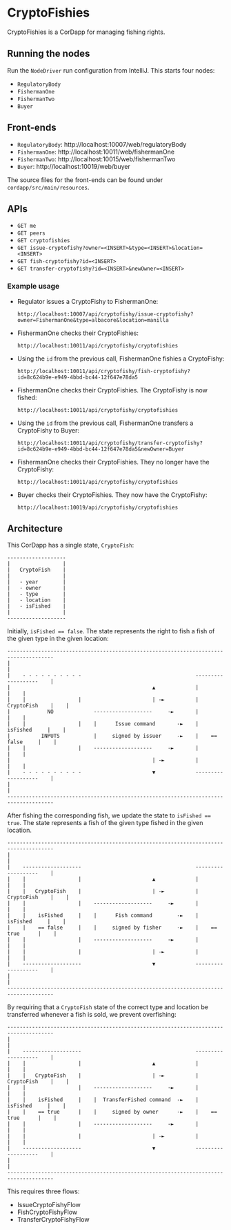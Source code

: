 # CryptoFishies

CryptoFishies is a CorDapp for managing fishing rights.

## Running the nodes

Run the `NodeDriver` run configuration from IntelliJ. This starts four nodes:

* `RegulatoryBody`
* `FishermanOne`
* `FishermanTwo`
* `Buyer`

## Front-ends

* `RegulatoryBody`: http://localhost:10007/web/regulatoryBody
* `FishermanOne`: http://localhost:10011/web/fishermanOne
* `FishermanTwo`: http://localhost:10015/web/fishermanTwo
* `Buyer`: http://localhost:10019/web/buyer

The source files for the front-ends can be found under `cordapp/src/main/resources`.

## APIs

* `GET me`
* `GET peers`
* `GET cryptofishies`
* `GET issue-cryptofishy?owner=<INSERT>&type=<INSERT>&location=<INSERT>`
* `GET fish-cryptofishy?id=<INSERT>`
* `GET transfer-cryptofishy?id=<INSERT>&newOwner=<INSERT>`

### Example usage

* Regulator issues a CryptoFishy to FishermanOne:

  `http://localhost:10007/api/cryptofishy/issue-cryptofishy?owner=FishermanOne&type=albacore&location=manilla`
  
* FishermanOne checks their CryptoFishies:

  `http://localhost:10011/api/cryptofishy/cryptofishies`
  
* Using the `id` from the previous call, FishermanOne fishies a CryptoFishy:

  `http://localhost:10011/api/cryptofishy/fish-cryptofishy?id=8c624b9e-e949-4bbd-bc44-12f647e78da5`
  
* FishermanOne checks their CryptoFishies. The CryptoFishy is now fished:

  `http://localhost:10011/api/cryptofishy/cryptofishies`

* Using the `id` from the previous call, FishermanOne transfers a CryptoFishy to Buyer:

  `http://localhost:10011/api/cryptofishy/transfer-cryptofishy?id=8c624b9e-e949-4bbd-bc44-12f647e78da5&newOwner=Buyer`
  
* FishermanOne checks their CryptoFishies. They no longer have the CryptoFishy:

  `http://localhost:10011/api/cryptofishy/cryptofishies`
  
* Buyer checks their CryptoFishies. They now have the CryptoFishy:
  
  `http://localhost:10019/api/cryptofishy/cryptofishies`

## Architecture

This CorDapp has a single state, `CryptoFish`:

    -------------------
    |                 |
    |   CryptoFish    |
    |                 |
    |   - year        |
    |   - owner       |
    |   - type        |
    |   - location    |
    |   - isFished    |
    |                 |    
    -------------------

Initially, `isFished == false`. The state represents the right to fish a fish of the given type in the given location:

    -------------------------------------------------------------------------------------
    |                                                                                   |
    |    - - - - - - - - - -                                     -------------------    |
    |                                              ▲             |                 |    |
    |    |                 |                       | -►          |   CryptoFish    |    |
    |            NO             -------------------     -►       |                 |    |
    |    |                 |    |      Issue command       -►    |    isFished     |    |
    |          INPUTS           |     signed by issuer     -►    |    == false     |    |
    |    |                 |    -------------------     -►       |                 |    |
    |                                              | -►          |                 |    |
    |    - - - - - - - - - -                       ▼             -------------------    |
    |                                                                                   |
    -------------------------------------------------------------------------------------

After fishing the corresponding fish, we update the state to `isFished == true`. The state represents a fish of the given type 
fished in the given location.

    -------------------------------------------------------------------------------------
    |                                                                                   |
    |    -------------------                                     -------------------    |
    |    |                 |                       ▲             |                 |    |
    |    |   CryptoFish    |                       | -►          |   CryptoFish    |    |
    |    |                 |    -------------------     -►       |                 |    |
    |    |    isFished     |    |      Fish command        -►    |    isFished     |    |
    |    |    == false     |    |     signed by fisher     -►    |    == true      |    |
    |    |                 |    -------------------     -►       |                 |    |
    |    |                 |                       | -►          |                 |    |
    |    -------------------                       ▼             -------------------    |
    |                                                                                   |
    -------------------------------------------------------------------------------------

By requiring that a `CryptoFish` state of the correct type and location be transferred whenever a fish is sold, we prevent 
overfishing:

    -------------------------------------------------------------------------------------
    |                                                                                   |
    |    -------------------                                     -------------------    |
    |    |                 |                       ▲             |                 |    |
    |    |   CryptoFish    |                       | -►          |   CryptoFish    |    |
    |    |                 |    -------------------     -►       |                 |    |
    |    |    isFished     |    |  TransferFished command  -►    |    isFished     |    |
    |    |    == true      |    |     signed by owner      -►    |    == true      |    |
    |    |                 |    -------------------     -►       |                 |    |
    |    |                 |                       | -►          |                 |    |
    |    -------------------                       ▼             -------------------    |
    |                                                                                   |
    -------------------------------------------------------------------------------------

This requires three flows:

* IssueCryptoFishyFlow
* FishCryptoFishyFlow
* TransferCryptoFishyFlow
